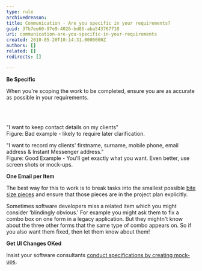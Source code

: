 ```yaml
---
type: rule
archivedreason: 
title: Communication - Are you specific in your requirements?
guid: 37b7ee60-97e9-4026-bd85-aba543767710
uri: communication-are-you-specific-in-your-requirements
created: 2010-05-20T10:14:31.0000000Z
authors: []
related: []
redirects: []

---
```



<p><strong>Be Specific</strong></p>
<p>When you're scoping the work to be completed, ensure you are as accurate as possible in your requirements. </p>
<br><excerpt class='endintro'></excerpt><br>
<p><span class="ssw-rteStyle-GreyBox">&quot;I want to keep contact details on my clients&quot;</span><br><span class="ssw-rteStyle-FigureBad">Figure&#58; Bad example - likely to require later clarification.</span></p>
<p><span class="ssw-rteStyle-GreyBox">&quot;I want to record my clients' firstname, surname, mobile phone, email address &amp; Instant Messenger address.&quot; </span><br><span class="ssw-rteStyle-FigureGood">Figure&#58; Good Example - You'll get exactly what you want. Even better, use screen shots or mock-ups. </span></p>
<div><strong>One Email per Item</strong><br></div>
<p>The best way for this to work is to break tasks into the smallest possible <a href="/Management/RulesToSuccessfulProjects/Pages/SpecinBiteSizePieces.aspx">bite size pieces</a> and ensure that those pieces are in the project plan explicitly. </p>
<p>Sometimes software developers miss a related item which you might consider 'blindingly obvious.' For example you might ask them to fix a combo box on one form in a legacy application. But they mightn't know about the three other forms that the same type of combo appears on. So if you also want them fixed, then let them know about them! </p>
<p><strong>Get UI Changes OKed</strong><strong>&#160;</strong></p>
<p>Insist your software consultants <a href="/Management/RulesToSuccessfulProjects/Pages/SpecificationByMockUp.aspx">conduct specifications by creating mock-ups</a>.</p>


